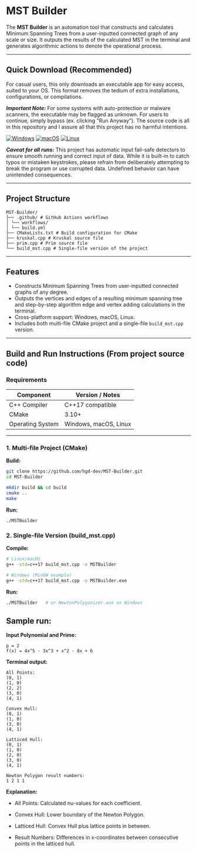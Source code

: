 # MST Builder

The **MST Builder** is an automation tool that constructs and calculates Minimum Spanning Trees from a user-inputted connected graph of any scale or size. It outputs the results of the calculated MST in the terminal and generates algorithmic actions to denote the operational process.

---

## Quick Download (Recommended)

For casual users, this only downloads an executable app for easy access, suited to your OS. This format removes the tedium of extra installations, configurations, or compilations.

***Important Note:*** For some systems with auto-protection or malware scanners, the executable may be flagged as unknown. For users to continue, simply bypass (ex. clicking "Run Anyway"). The source code is all in this repository and I assure all that this project has no harmful intentions.

[![Windows](https://img.shields.io/badge/Download-Windows-blue?style=for-the-badge&logo=windows)](https://github.com/hgd-dev/MST-Builder/actions/runs/17130043371/artifacts/3819805674)
[![macOS](https://img.shields.io/badge/Download-macOS-lightgrey?style=for-the-badge&logo=apple)](https://github.com/hgd-dev/MST-Builder/actions/runs/17130043371/artifacts/3819782955)
[![Linux](https://img.shields.io/badge/Download-Linux-yellow?style=for-the-badge&logo=linux)](https://github.com/hgd-dev/MST-Builder/actions/runs/17130043371/artifacts/3819782945)

***Caveat for all runs:*** This project has automatic input fail-safe detectors to ensure smooth running and correct input of data. While it is built-in to catch typos or mistaken keystrokes, please refrain from deliberately attempting to break the program or use corrupted data. Undefined behavior can have unintended consequences.

---

## Project Structure

```
MST-Builder/
├── .github/ # GitHub Actions workflows
│ └── workflows/
│ └── build.yml
├── CMakeLists.txt # Build configuration for CMake
├── kruskal.cpp # Kruskal source file
├── prim.cpp # Prim source file
└── build_mst.cpp # Single-file version of the project
```

---

## Features

- Constructs Minimum Spanning Trees from user-inputted connected graphs of any degree.  
- Outputs the vertices and edges of a resulting minimum spanning tree and step-by-step algorithm edge and vertex adding calculations in the terminal.  
- Cross-platform support: Windows, macOS, Linux.  
- Includes both multi-file CMake project and a single-file `build_mst.cpp` version.  

---

## Build and Run Instructions (From project source code)

### **Requirements**

| Component                       | Version / Notes                          |
|---------------------------------|-----------------------------------------|
| C++ Compiler                     | C++17 compatible                         |
| CMake                            | 3.10+                                    |
| Operating System                 | Windows, macOS, Linux                    |

---

### **1. Multi-file Project (CMake)**

**Build:**

```bash
git clone https://github.com/hgd-dev/MST-Builder.git
cd MST-Builder

mkdir build && cd build
cmake ..
make
```

**Run:**

```
./MSTBuilder
```

### **2. Single-file Version (build_mst.cpp)**

**Compile:**

```bash
# Linux/macOS
g++ -std=c++17 build_mst.cpp -o MSTBuilder

# Windows (MinGW example)
g++ -std=c++17 build_mst.cpp -o MSTBuilder.exe
```

**Run:**

```bash
./MSTBuilder   # or NewtonPolygonizer.exe on Windows
```

## Sample run:

**Input Polynomial and Prime:**

```
p = 2
f(x) = 4x^5 - 3x^3 + x^2 - 8x + 6
```

**Terminal output:**

```
All Points:
(0, 1)
(1, 0)
(2, 2)
(3, 0)
(4, 1)

Convex Hull:
(0, 1)
(1, 0)
(3, 0)
(4, 1)

Latticed Hull:
(0, 1)
(1, 0)
(2, 0)
(3, 0)
(4, 1)

Newton Polygon result numbers:
1 2 1 1
```

**Explanation:**

- All Points: Calculated nu-values for each coefficient.

- Convex Hull: Lower boundary of the Newton Polygon.

- Latticed Hull: Convex Hull plus lattice points in between.


- Result Numbers: Differences in x-coordinates between consecutive points in the latticed hull.



